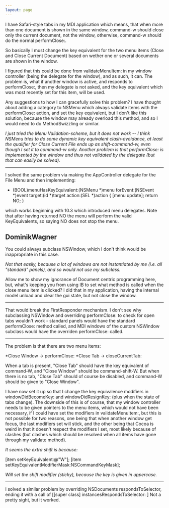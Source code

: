 ```yaml
---
layout: page
---
```


I have Safari-style tabs in my MDI application which means, that when more than one document is shown in the same window, command-w should close only the current document, not the window, otherwise, command-w should do the normal performClose:.

So basically I must change the key equivalent for the two menu items (Close and Close Current Document) based on wether one or several documents are shown in the window.

I figured that this could be done from validateMenuItem: in my window controller (being the delegate for the window), and as such, it can. The problem is, what if another window is active, and responds to performClose:, then my delegate is not asked, and the key equivalent which was most recently set for this item, will be used.

Any suggestions to how I can gracefully solve this problem? I have thought about adding a category to NSMenu which always validate items with the performClose: action, and set the key equivalent, but I don't like this solution, because the window may already overload this method, and so I would need to do MethodSwizzling or similar.

*I just tried the Menu Validation-scheme, but it does not work -- I think NSMenu tries to do some dynamic key equivalent clash-avoidance, at least the qualifier for Close Current File ends up as shift-command-w, even though I set it to command-w only. Another problem is that performClose: is implemented by the window and thus not validated by the delegate (but that can easily be solved).*

----

I solved the same problem via making the AppController delegate for the File Menu and then implementing:
    
- (BOOL)menuHasKeyEquivalent:(NSMenu *)menu forEvent:(NSEvent *)event target:(id *)target action:(SEL *)action {
    [menu update];
    return NO;
}

which works beginning with 10.3 which introduced menu delegates. Note that after having returned NO the menu will perform the valid KeyEquivalents, so saying NO does not stop the menu.

DominikWagner
----

You could always subclass NSWindow, which I don't think would be inappropriate in this case.

*Not that easily, because a lot of windows are not instantiated by me (i.e. all "standard" panels), and so would not use my subclass.*

Allow me to show my ignorance of Document centric programming here, but, what's keeping you from using IB to set what method is called when the close menu item is clicked? I did that in my application, having the internal model unload and clear the gui state, but not close the window.

----

That would break the FirstResponder mechanism. I don't see why subclassing NSWindow and overriding performClose: to check for open tabs wouldn't work -  standard panels would have the standard performClose: method called, and MDI windows of the custom NSWindow subclass would have the overriden performClose: called.

----

The problem is that there are two menu items:

*Close Window -> performClose:
*Close Tab -> closeCurrentTab:

When a tab is present, "Close Tab" should have the key equivalent of command-W, and "Close Window" should be command-shift-W. But when there is no tab, "Close Tab" should of course be disabled, and command-W should be given to "Close Window".

I have now set it up so that I change the key equivalence modifiers in windowDidBecomeKey: and windowDidResignKey: (plus when the state of tabs change). The downside of this is of course, that my window controller needs to be given pointers to the menu items, which would not have been necessary, if I could have set the modifiers in validateMenuItem:, but this is not possible for two reasons, one being that when another window get focus, the last modifiers set will stick, and the other being that Cocoa is weird in that it doesn't respect the modifiers I set, most likely because of clashes (but clashes which should be resolved when all items have gone through my validate method).

*It seems the extra shift is because:*
    
[item setKeyEquivalent:@"W"];
[item setKeyEquivalentModifierMask:NSCommandKeyMask];

*Will set the shift modifier (sticky), because the key is given in uppercase.*

----

I solved a similar problem by overriding NSDocuments respondsToSelector, ending it with a call of     [[super class] instancesRespondsToSelector: ]
Not a pretty sight, but it worked.
